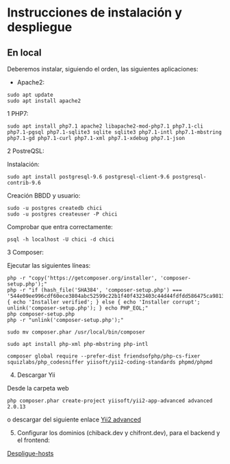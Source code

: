 # Instrucciones de instalación y despliegue

## En local
Deberemos instalar, siguiendo el orden, las siguientes aplicaciones:
* Apache2:

~~~
sudo apt update  
sudo apt install apache2
~~~
 
1 PHP7:

~~~
sudo apt install php7.1 apache2 libapache2-mod-php7.1 php7.1-cli php7.1-pgsql php7.1-sqlite3 sqlite sqlite3 php7.1-intl php7.1-mbstring php7.1-gd php7.1-curl php7.1-xml php7.1-xdebug php7.1-json
~~~

2 PostreQSL:

Instalación:

~~~
sudo apt install postgresql-9.6 postgresql-client-9.6 postgresql-contrib-9.6
~~~

Creación BBDD y usuario:

~~~
sudo -u postgres createdb chici
sudo -u postgres createuser -P chici
~~~

Comprobar que entra correctamente:

~~~
psql -h localhost -U chici -d chici
~~~

3 Composer:

Ejecutar las siguientes líneas:

~~~
php -r "copy('https://getcomposer.org/installer', 'composer-setup.php');"
php -r "if (hash_file('SHA384', 'composer-setup.php') === '544e09ee996cdf60ece3804abc52599c22b1f40f4323403c44d44fdfdd586475ca9813a858088ffbc1f233e9b180f061') { echo 'Installer verified'; } else { echo 'Installer corrupt'; unlink('composer-setup.php'); } echo PHP_EOL;"
php composer-setup.php
php -r "unlink('composer-setup.php');"

sudo mv composer.phar /usr/local/bin/composer

sudo apt install php-xml php-mbstring php-intl

composer global require --prefer-dist friendsofphp/php-cs-fixer squizlabs/php_codesniffer yiisoft/yii2-coding-standards phpmd/phpmd
~~~

4. Descargar Yii

Desde la carpeta web
~~~
php composer.phar create-project yiisoft/yii2-app-advanced advanced 2.0.13
~~~
o descargar del siguiente enlace [Yii2 advanced](https://github.com/yiisoft/yii2/releases/download/2.0.13/yii-advanced-app-2.0.13.tgz)

5. Configurar los dominios (chiback.dev y chifront.dev), para el backend y el frontend:

[Despligue-hosts](https://github.com/hftomler/chipionacity/blob/master/backend/web/imagenes/imgGuia/despliegue-hosts.png)
